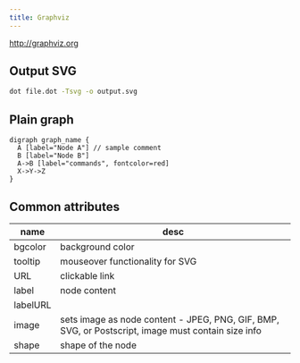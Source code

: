 ```yaml
---
title: Graphviz
---
```


<http://graphviz.org>

## Output SVG

```bash
dot file.dot -Tsvg -o output.svg
```

## Plain graph

```
digraph graph_name {
  A [label="Node A"] // sample comment
  B [label="Node B"]
  A->B [label="commands", fontcolor=red]
  X->Y->Z
}
```

## Common attributes

name         | desc
---          | ---
bgcolor      | background color
tooltip      | mouseover functionality for SVG
URL          | clickable link
label        | node content
labelURL     |
image        | sets image as node content - JPEG, PNG, GIF, BMP, SVG, or Postscript, image must contain size info
shape        | shape of the node
